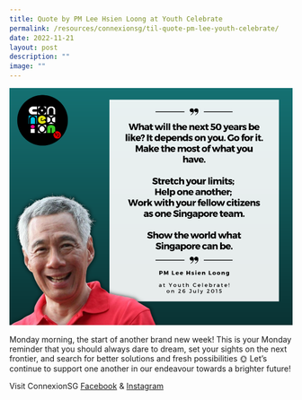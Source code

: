 ```yaml
---
title: Quote by PM Lee Hsien Loong at Youth Celebrate
permalink: /resources/connexionsg/til-quote-pm-lee-youth-celebrate/
date: 2022-11-21
layout: post
description: ""
image: ""
---
```


![](/images/connexionsg/2022/motivationmonday%20quote%20-%20pm%20lee.png)

Monday morning, the start of another brand new week! This is your Monday reminder that you should always dare to dream, set your sights on the next frontier, and search for better solutions and fresh possibilities 🌞 Let’s continue to support one another in our endeavour towards a brighter future!


Visit ConnexionSG [Facebook](https://www.facebook.com/ConnexionSG) & [Instagram](https://www.instagram.com/connexionsg/)